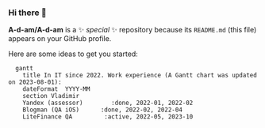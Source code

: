 ### Hi there 👋


**A-d-am/A-d-am** is a ✨ _special_ ✨ repository because its `README.md` (this file) appears on your GitHub profile.

Here are some ideas to get you started:
```mermaid
  gantt 
    title In IT since 2022. Work experience (A Gantt chart was updated on 2023-08-01):
    dateFormat  YYYY-MM
    section Vladimir
    Yandex (assessor)        :done, 2022-01, 2022-02
    Blogman (QA iOS)	  :done, 2022-02, 2022-04
    LiteFinance QA         :active, 2022-05, 2023-10
```
